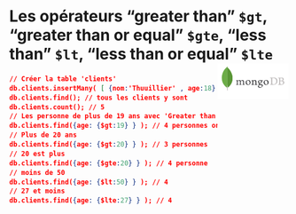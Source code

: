 # **Les opérateurs “greater than” `$gt`, “greater than or equal” `$gte`, “less than” `$lt`, “less than or equal” `$lte`** <a href="../../"> <img src="https://github.com/MiKL5/BI/blob/master/assets/mongodb-ar21.svg" alt="MongoDB" align="right" height="64px"> </a>
```json
// Créer la table 'clients'
db.clients.insertMany( [ {nom:'Thuuillier' , age:18} , {nm:'Dupond' , age:20} , {nom:'Dupont' , age:50} , {nom:'Mary' , age:27} , {nom:'Delassus' , age:25} ] );
db.clients.find(); // tous les clients y sont
db.clients.count(); // 5
// Les personne de plus de 19 ans avec 'Greater than `$gt`'
db.clients.find({age: {$gt:19} } ); // 4 personnes ont plus de 19 ans
// Plus de 20 ans
db.clients.find({age: {$gt:20} } ); // 3 personnes
// 20 est plus
db.clients.find({age: {$gte:20} } ); // 4 personne
// moins de 50
db.clients.find({age: {$lt:50} } ); // 4
// 27 et moins
db.clients.find({age: {$lte:27} } ); // 4
```